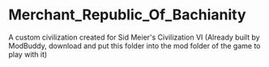 # Merchant_Republic_Of_Bachianity
A custom civilization created for Sid Meier's Civilization VI (Already built by ModBuddy, download and put this folder into the mod folder of the game to play with it)
